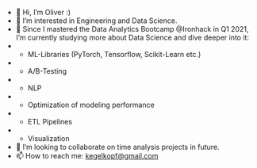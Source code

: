 - 👋 Hi, I’m Oliver :)
- 👀 I’m interested in Engineering and Data Science.
- 🌱 Since I mastered the Data Analytics Bootcamp @Ironhack in Q1 2021, I’m currently studying more about Data Science and dive deeper into it:
-   * ML-Libraries (PyTorch, Tensorflow, Scikit-Learn etc.)
-   * A/B-Testing
-   * NLP
-   * Optimization of modeling performance
-   * ETL Pipelines
-   * Visualization
- 💞️ I’m looking to collaborate on time analysis projects in future. 
- 📫 How to reach me: kegelkopf@gmail.com

<!---
powerflo-data/powerflo-data is a ✨ special ✨ repository because its `README.md` (this file) appears on your GitHub profile.
You can click the Preview link to take a look at your changes.
--->
